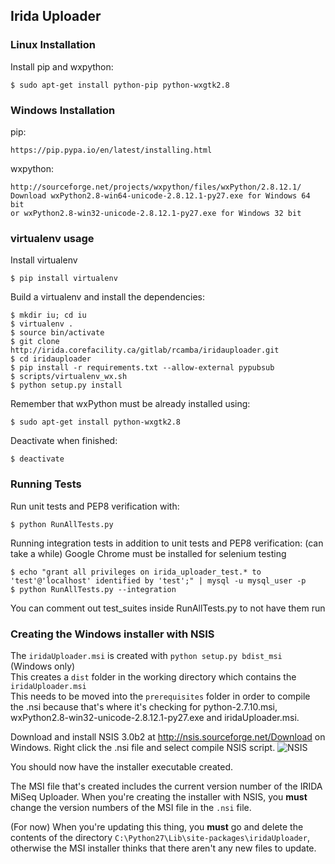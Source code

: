 ## Irida Uploader  


### Linux Installation

Install pip and wxpython:

    $ sudo apt-get install python-pip python-wxgtk2.8


### Windows Installation

pip:

    https://pip.pypa.io/en/latest/installing.html

wxpython:

    http://sourceforge.net/projects/wxpython/files/wxPython/2.8.12.1/
    Download wxPython2.8-win64-unicode-2.8.12.1-py27.exe for Windows 64 bit
    or wxPython2.8-win32-unicode-2.8.12.1-py27.exe for Windows 32 bit

### virtualenv usage  

Install virtualenv

    $ pip install virtualenv

Build a virtualenv and install the dependencies:

    $ mkdir iu; cd iu
    $ virtualenv .
    $ source bin/activate
    $ git clone http://irida.corefacility.ca/gitlab/rcamba/iridauploader.git
    $ cd iridauploader
    $ pip install -r requirements.txt --allow-external pypubsub
    $ scripts/virtualenv_wx.sh
    $ python setup.py install

Remember that wxPython must be already installed using:

    $ sudo apt-get install python-wxgtk2.8

Deactivate when finished:

    $ deactivate

### Running Tests  

Run unit tests and PEP8 verification with:

    $ python RunAllTests.py

Running integration tests in addition to unit tests and PEP8 verification: (can take a while)
Google Chrome must be installed for selenium testing

    $ echo "grant all privileges on irida_uploader_test.* to 'test'@'localhost' identified by 'test';" | mysql -u mysql_user -p
    $ python RunAllTests.py --integration

You can comment out test_suites inside RunAllTests.py to not have them run


### Creating the Windows installer with NSIS

The `iridaUploader.msi` is created with `python setup.py bdist_msi` (Windows only)  
This creates a `dist` folder in the working directory which contains the `iridaUploader.msi`  
This needs to be moved into the `prerequisites` folder in order to compile the .nsi because that's where it's checking for python-2.7.10.msi, wxPython2.8-win32-unicode-2.8.12.1-py27.exe and iridaUploader.msi.  

Download and install NSIS 3.0b2 at http://nsis.sourceforge.net/Download on Windows. Right click the .nsi file and select compile NSIS script.
![NSIS](https://irida.corefacility.ca/gitlab/uploads/rcamba/iridauploader/fbef81fd4a/NSIS.png)  

You should now have the installer executable created.

The MSI file that's created includes the current version number of the IRIDA MiSeq Uploader. When you're creating the installer with NSIS, you **must** change the version numbers of the MSI file in the `.nsi` file.

(For now) When you're updating this thing, you **must** go and delete the contents of the directory `C:\Python27\Lib\site-packages\iridaUploader`, otherwise the MSI installer thinks that there aren't any new files to update.
